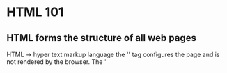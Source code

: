 # HTML 101

## HTML forms the structure of all web pages

HTML -> hyper text markup language
the '<head>' tag configures the page and is not rendered by the browser.
The '<title>' tag contains the name of the page and is rendered in the browsers tab.
Tags that have opening and closing elements are known as container elements. 
Tags that do not have closing elements are not container elements and are called self closing tags.
To make reading an HTML file easier, lines are nested within their parent element.
Browsers read HTML and in a sense, HTML is like a big, long string.
Browsers can read files or can start a server in VS Code with **Go Live**.
Semantic HTML means tag denotes what kind of content is inside of it (tag explains what is inside of it(e.g. <ul>))
### Some of the most common elements are:
```

<ul> - unordered list
<ol> - ordered list
<li> - list item, must be contained within '<ul>' or an '<ol>'
<header> - the header of a page
<main> - the main aread of a page
<body> - contains all other rendering HTML elements
<footer> - footer area of a page
<nav> - contains navigation elements, usually found within '<header>'
<p> - used for paragraphs of text
<img /> - used for images (self closing/no closing tag), must have an '<src>' attribute
<a> - anchor tag, used to hyperlink elements with the 'href' attribute
<h1-6> - header text ((1) is largest-(6) is smallest)
```

### generic elements include
```
<div> - generic containing element
<section> - defines a section for child elements
```

### tags used inside of '<head>'
```
<link> - used to link a stylesheet, only found in '<head>'
```